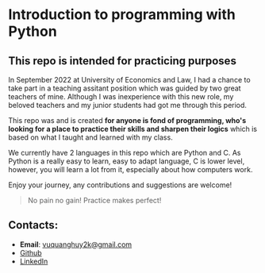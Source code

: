 # Introduction to programming with Python
## This repo is intended for practicing purposes

In September 2022 at University of Economics and Law,  I had a chance to take part in a teaching assitant position which was guided by two great teachers of mine. Although I was inexperience with this new role, my beloved teachers and my junior students had got me through this period. 

This repo was and is created **for anyone is fond of programming, who's looking for a place to practice their skills and sharpen their logics** which is based on what I taught and learned with my class.

We currently have 2 languages in this repo which are Python and C. As Python is a really easy to learn, easy to adapt language, C is lower level, however, you will learn a lot from it, especially about how computers work.

Enjoy your journey, any contributions and suggestions are welcome!

> No pain no gain! Practice makes perfect!

## Contacts:

- **Email**: vuquanghuy2k@gmail.com
- [Github](https://github.com/HuyVQ18411c)
- [LinkedIn](https://www.linkedin.com/in/huy-vu-dev/)


